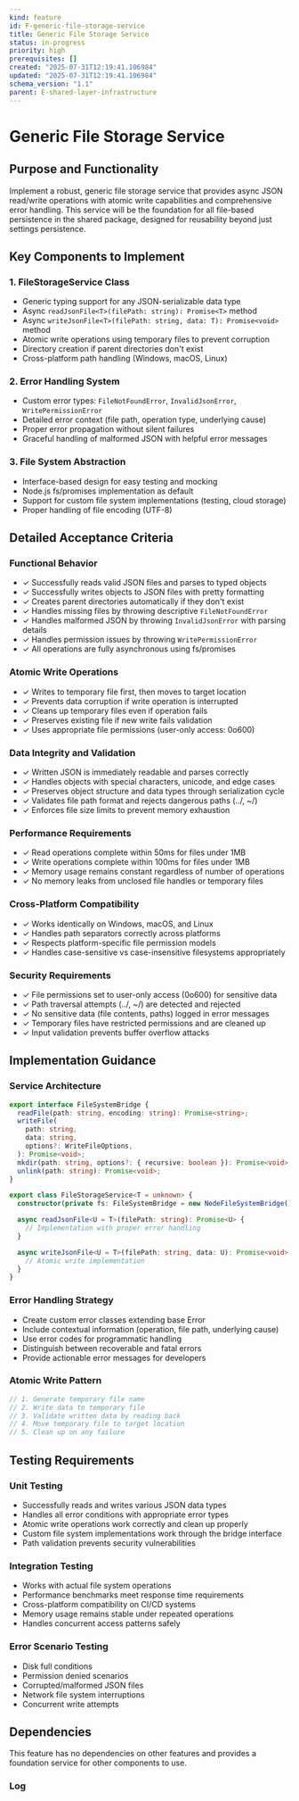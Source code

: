 ```yaml
---
kind: feature
id: F-generic-file-storage-service
title: Generic File Storage Service
status: in-progress
priority: high
prerequisites: []
created: "2025-07-31T12:19:41.106984"
updated: "2025-07-31T12:19:41.106984"
schema_version: "1.1"
parent: E-shared-layer-infrastructure
---
```


# Generic File Storage Service

## Purpose and Functionality

Implement a robust, generic file storage service that provides async JSON read/write operations with atomic write capabilities and comprehensive error handling. This service will be the foundation for all file-based persistence in the shared package, designed for reusability beyond just settings persistence.

## Key Components to Implement

### 1. FileStorageService Class

- Generic typing support for any JSON-serializable data type
- Async `readJsonFile<T>(filePath: string): Promise<T>` method
- Async `writeJsonFile<T>(filePath: string, data: T): Promise<void>` method
- Atomic write operations using temporary files to prevent corruption
- Directory creation if parent directories don't exist
- Cross-platform path handling (Windows, macOS, Linux)

### 2. Error Handling System

- Custom error types: `FileNotFoundError`, `InvalidJsonError`, `WritePermissionError`
- Detailed error context (file path, operation type, underlying cause)
- Proper error propagation without silent failures
- Graceful handling of malformed JSON with helpful error messages

### 3. File System Abstraction

- Interface-based design for easy testing and mocking
- Node.js fs/promises implementation as default
- Support for custom file system implementations (testing, cloud storage)
- Proper handling of file encoding (UTF-8)

## Detailed Acceptance Criteria

### Functional Behavior

- ✓ Successfully reads valid JSON files and parses to typed objects
- ✓ Successfully writes objects to JSON files with pretty formatting
- ✓ Creates parent directories automatically if they don't exist
- ✓ Handles missing files by throwing descriptive `FileNotFoundError`
- ✓ Handles malformed JSON by throwing `InvalidJsonError` with parsing details
- ✓ Handles permission issues by throwing `WritePermissionError`
- ✓ All operations are fully asynchronous using fs/promises

### Atomic Write Operations

- ✓ Writes to temporary file first, then moves to target location
- ✓ Prevents data corruption if write operation is interrupted
- ✓ Cleans up temporary files even if operation fails
- ✓ Preserves existing file if new write fails validation
- ✓ Uses appropriate file permissions (user-only access: 0o600)

### Data Integrity and Validation

- ✓ Written JSON is immediately readable and parses correctly
- ✓ Handles objects with special characters, unicode, and edge cases
- ✓ Preserves object structure and data types through serialization cycle
- ✓ Validates file path format and rejects dangerous paths (../, ~/)
- ✓ Enforces file size limits to prevent memory exhaustion

### Performance Requirements

- ✓ Read operations complete within 50ms for files under 1MB
- ✓ Write operations complete within 100ms for files under 1MB
- ✓ Memory usage remains constant regardless of number of operations
- ✓ No memory leaks from unclosed file handles or temporary files

### Cross-Platform Compatibility

- ✓ Works identically on Windows, macOS, and Linux
- ✓ Handles path separators correctly across platforms
- ✓ Respects platform-specific file permission models
- ✓ Handles case-sensitive vs case-insensitive filesystems appropriately

### Security Requirements

- ✓ File permissions set to user-only access (0o600) for sensitive data
- ✓ Path traversal attempts (../, ~/) are detected and rejected
- ✓ No sensitive data (file contents, paths) logged in error messages
- ✓ Temporary files have restricted permissions and are cleaned up
- ✓ Input validation prevents buffer overflow attacks

## Implementation Guidance

### Service Architecture

```typescript
export interface FileSystemBridge {
  readFile(path: string, encoding: string): Promise<string>;
  writeFile(
    path: string,
    data: string,
    options?: WriteFileOptions,
  ): Promise<void>;
  mkdir(path: string, options?: { recursive: boolean }): Promise<void>;
  unlink(path: string): Promise<void>;
}

export class FileStorageService<T = unknown> {
  constructor(private fs: FileSystemBridge = new NodeFileSystemBridge()) {}

  async readJsonFile<U = T>(filePath: string): Promise<U> {
    // Implementation with proper error handling
  }

  async writeJsonFile<U = T>(filePath: string, data: U): Promise<void> {
    // Atomic write implementation
  }
}
```

### Error Handling Strategy

- Create custom error classes extending base Error
- Include contextual information (operation, file path, underlying cause)
- Use error codes for programmatic handling
- Distinguish between recoverable and fatal errors
- Provide actionable error messages for developers

### Atomic Write Pattern

```typescript
// 1. Generate temporary file name
// 2. Write data to temporary file
// 3. Validate written data by reading back
// 4. Move temporary file to target location
// 5. Clean up on any failure
```

## Testing Requirements

### Unit Testing

- Successfully reads and writes various JSON data types
- Handles all error conditions with appropriate error types
- Atomic write operations work correctly and clean up properly
- Custom file system implementations work through the bridge interface
- Path validation prevents security vulnerabilities

### Integration Testing

- Works with actual file system operations
- Performance benchmarks meet response time requirements
- Cross-platform compatibility on CI/CD systems
- Memory usage remains stable under repeated operations
- Handles concurrent access patterns safely

### Error Scenario Testing

- Disk full conditions
- Permission denied scenarios
- Corrupted/malformed JSON files
- Network file system interruptions
- Concurrent write attempts

## Dependencies

This feature has no dependencies on other features and provides a foundation service for other components to use.

### Log
